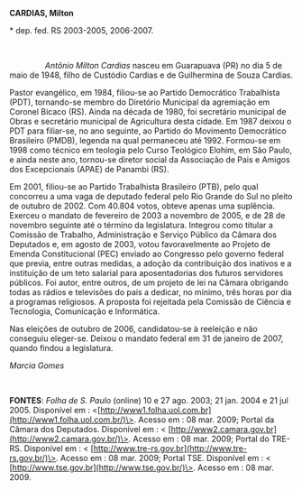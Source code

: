 **CARDIAS, Milton**

\* dep. fed. RS 2003-2005, 2006-2007.

 

                *Antônio Milton Cardias* nasceu em Guarapuava (PR) no
dia 5 de maio de 1948, filho de Custódio Cardias e de Guilhermina de
Souza Cardias.

Pastor evangélico, em 1984, filiou-se ao Partido Democrático Trabalhista
(PDT), tornando-se membro do Diretório Municipal da agremiação em
Coronel Bicaco (RS). Ainda na década de 1980, foi secretário municipal
de Obras e secretário municipal de Agricultura desta cidade. Em 1987
deixou o PDT para filiar-se, no ano seguinte, ao Partido do Movimento
Democrático Brasileiro (PMDB), legenda na qual permaneceu até 1992.
Formou-se em 1998 como técnico em teologia pelo Curso Teológico Elohim,
em São Paulo, e ainda neste ano, tornou-se diretor social da Associação
de Pais e Amigos dos Excepcionais (APAE) de Panambi (RS).

Em 2001, filiou-se ao Partido Trabalhista Brasileiro (PTB), pelo qual
concorreu a uma vaga de deputado federal pelo Rio Grande do Sul no
pleito de outubro de 2002. Com 40.804 votos, obteve apenas uma
suplência. Exerceu o mandato de fevereiro de 2003 a novembro de 2005, e
de 28 de novembro seguinte até o término da legislatura. Integrou como
titular a Comissão de Trabalho, Administração e Serviço Público da
Câmara dos Deputados e, em agosto de 2003, votou favoravelmente ao
Projeto de Emenda Constitucional (PEC) enviado ao Congresso pelo governo
federal que previa, entre outras medidas, a adoção da contribuição dos
inativos e a instituição de um teto salarial para aposentadorias dos
futuros servidores públicos. Foi autor, entre outros, de um projeto de
lei na Câmara obrigando todas as rádios e televisões do país a dedicar,
no mínimo, três horas por dia a programas religiosos. A proposta foi
rejeitada pela Comissão de Ciência e Tecnologia, Comunicação e
Informática.

Nas eleições de outubro de 2006, candidatou-se à reeleição e não
conseguiu eleger-se. Deixou o mandato federal em 31 de janeiro de 2007,
quando findou a legislatura.

*Marcia Gomes*

 

**FONTES**: *Folha de S. Paulo* (online) 10 e 27 ago. 2003; 21 jan. 2004
e 21 jul 2005. Disponível em :
\<[http://www1.folha.uol.com.br](http://www1.folha.uol.com.br/)\>.
Acesso em : 08 mar. 2009; Portal da Câmara dos Deputados. Disponível em
: \< [http://www2.camara.gov.br](http://www2.camara.gov.br/)\>. Acesso
em : 08 mar. 2009; Portal do TRE-RS. Disponível em : \<
[http://www.tre-rs.gov.br](http://www.tre-rs.gov.br/)\>. Acesso em : 08
mar. 2009; Portal TSE. Disponível em : \<
[http://www.tse.gov.br](http://www.tse.gov.br/)\>. Acesso em : 08 mar.
2009.

 

 

 

 
